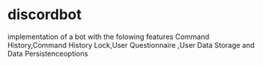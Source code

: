 # discordbot
implementation of a bot with the folowing features Command History,Command History Lock,User Questionnaire ,User Data Storage and Data Persistenceoptions
